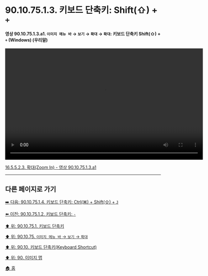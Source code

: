 # 90.10.75.1.3. 키보드 단축키: Shift(⇧) + `+`

<a id="90-10-75-01-03-a1"></a>

#### 영상 90.10.75.1.3.a1. `이미지 메뉴 바` → `보기` → `확대` → `확대`: 키보드 단축키 Shift(⇧) + `+` (Windows) (우리말)
<video controls="controls" width="640" height="360" src="https://github.com/user-attachments/assets/2b104709-a84e-41d5-886d-dd68eda28c22"></video>

[16.5.5.2.3. 확대(Zoom In) - 영상 90.10.75.1.3.a1](./16-05-05-02-03-zoom_in.md#90-10-75-01-03-a1)

***

## 다른 페이지로 가기

[➡️ 다음: 90.10.75.1.4. 키보드 단축키: Ctrl(⌘) + Shift(⇧) + `J`](./90-10-75-01-04-ctrl_shift_j.md)

[⬅️ 이전: 90.10.75.1.2. 키보드 단축키: `-`](./90-10-75-01-02-zoom_out.md)

[⬆️ 위: 90.10.75.1. 키보드 단축키](./90-10-75-01-00-keyboard_shortcut.md)

[⬆️ 위: 90.10.75. `이미지 메뉴 바` → `보기` → `확대`](./90-10-75-00-menu_view_zoom.md)

[⬆️ 위: 90.10. 키보드 단축키(Keyboard Shortcut)](./90-10-00-keyboard_shortcut.md)

[⬆️ 위: 90. 이미지 맵](./90-00-image-map.md)

[🏠 홈](./00-home.md)